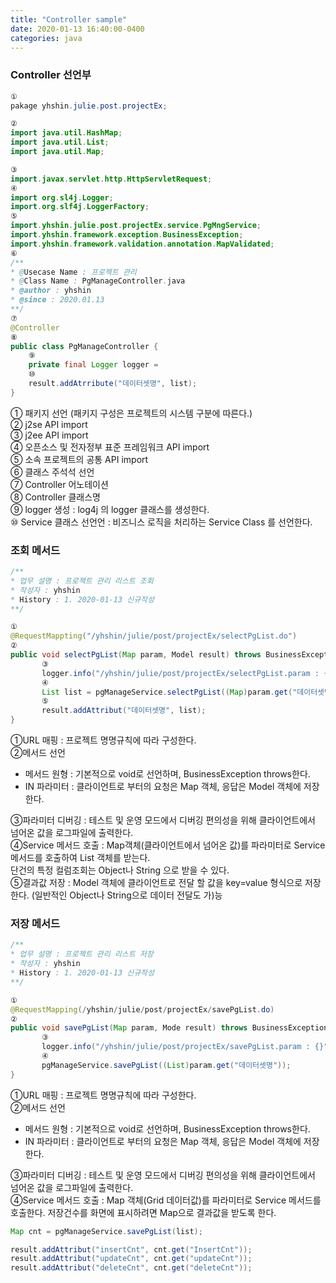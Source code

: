 ```yaml
---
title: "Controller sample"
date: 2020-01-13 16:40:00-0400
categories: java
---
```


### Controller 선언부 

```java
①
pakage yhshin.julie.post.projectEx;

②
import java.util.HashMap;
import java.util.List;
import java.util.Map;

③
import.javax.servlet.http.HttpServletRequest;
④
import org.sl4j.Logger;
import.org.slf4j.LoggerFactory;
⑤
import.yhshin.julie.post.projectEx.service.PgMngService;
import.yhshin.framework.exception.BusinessException;
import.yhshin.framework.validation.annotation.MapValidated;
⑥
/**
* @Usecase Name : 프로젝트 관리 
* @Class Name : PgManageController.java
* @author : yhshin
* @since : 2020.01.13
**/
⑦
@Controller
⑧
public class PgManageController {
    ⑨
    private final Logger logger = 
    ⑩ 
    result.addAtrribute("데이터셋명", list);
}
```
  
① 패키지 선언 (패키지 구성은 프로젝트의 시스템 구분에 따른다.)        
② j2se API import         
③ j2ee API import         
④ 오픈소스 및 전자정부 표준 프레임워크 API import        
⑤ 소속 프로젝트의 공통 API import            
⑥ 클래스 주석석 선언        
⑦ Controller 어노테이션                  
⑧ Controller 클래스명       
⑨ logger 생성 : log4j 의 logger 클래스를 생성한다.         
⑩ Service 클래스 선언언 : 비즈니스 로직을 처리하는 Service Class 를 선언한다. 

### 조회 메서드 
```java
/**
* 업무 설명 : 프로젝트 관리 리스트 조회
* 작성자 : yhshin
* History : 1. 2020-01-13 신규작성 
**/

①
@RequestMappting("/yhshin/julie/post/projectEx/selectPgList.do")
②
public void selectPgList(Map param, Model result) throws BusinessException {
       ③
       logger.info("/yhshin/julie/post/projectEx/selectPgList.param : {}", param);
       ④ 
       List list = pgManageService.selectPgList((Map)param.get("데이터셋명"));
       ⑤
       result.addAttribut("데이터셋명", list);
}
```

①URL 매핑 : 프로젝트 명명규칙에 따라 구성한다.   
②메서드 선언   
  - 메서드 원형 : 기본적으로 void로 선언하며, BusinessException throws한다.     
  - IN 파라미터 : 클라이언트로 부터의 요청은 Map 객체, 응답은 Model 객체에 저장한다.     
  
③파라미터 디버깅 : 테스트 및 운영 모드에서 디버깅 편의성을 위해 클라이언트에서 넘어온 값을 로그파일에 출력한다.  
④Service 메서드 호출 : Map객체(클라이언트에서 넘어온 값)를 파라미터로 Service 메서드를 호출하여 List 객체를 받는다.   
단건의 특정 컬럼조회는 Object나 String 으로 받을 수 있다.  
⑤결과값 저장 : Model 객체에 클라이언트로 전달 할 값을 key=value 형식으로 저장한다. (일반적인 Object나 String으로 데이터 전달도 가)능  


### 저장 메서드 
```java
/**
* 업무 설명 : 프로젝트 관리 리스트 저장
* 작성자 : yhshin
* History : 1. 2020-01-13 신규작성 
**/

①
@RequestMapping(/yhshin/julie/post/projectEx/savePgList.do)
②
public void savePgList(Map param, Mode result) throws BusinessException{
       ③
       logger.info("/yhshin/julie/post/projectEx/savePgList.param : {}", param);
       ④
       pgManageService.savePgList((List)param.get("데이터셋명"));
}
```

①URL 매핑 : 프로젝트 명명규칙에 따라 구성한다.   
②메서드 선언   
  - 메서드 원형 : 기본적으로 void로 선언하며, BusinessException throws한다.    
  - IN 파라미터 : 클라이언트로 부터의 요청은 Map 객체, 응답은 Model 객체에 저장한다.     

③파라미터 디버깅 : 테스트 및 운영 모드에서 디버깅 편의성을 위해 클라이언트에서 넘어온 값을 로그파일에 출력한다.  
④Service 메서드 호출 : Map 객체(Grid 데이터값)를 파라미터로 Service 메서드를 호출한다. 
저장건수를 화면에 표시하려면 Map으로 결과값을 받도록 한다.   

  
```java
Map cnt = pgManageService.savePgList(list);

result.addAttribut("insertCnt", cnt.get("InsertCnt"));
result.addAttribut("updateCnt", cnt.get("updateCnt"));
result.addAttribut("deleteCnt", cnt.get("deleteCnt"));
```
